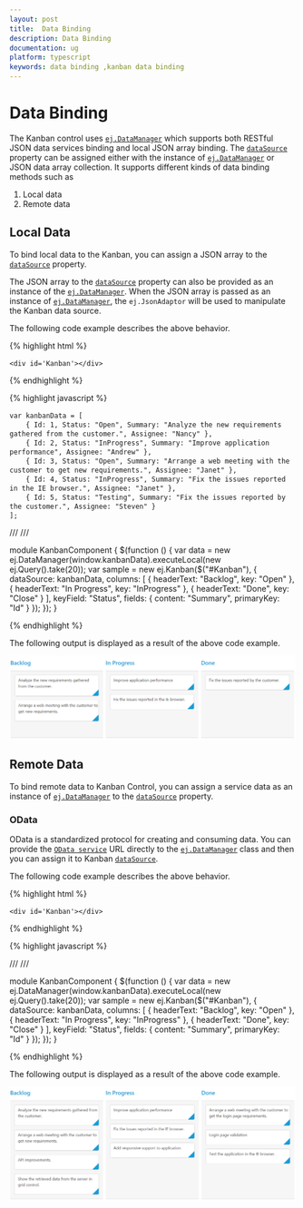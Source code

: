 ```yaml
---
layout: post
title:  Data Binding 
description: Data Binding 
documentation: ug
platform: typescript
keywords: data binding ,kanban data binding
---
```


# Data Binding  

The Kanban control uses [`ej.DataManager`](https://help.syncfusion.com/js/datamanager/overview) which supports both RESTful JSON data services binding and local JSON array binding. The [`dataSource`](https://help.syncfusion.com/api/js/ejkanban#members:datasource) property can be assigned either with the instance of [`ej.DataManager`](https://help.syncfusion.com/js/datamanager/overview) or JSON data array collection. It supports different kinds of data binding methods such as

1. Local data
2. Remote data

## Local Data

To bind local data to the Kanban, you can assign a JSON array to the [`dataSource`](https://help.syncfusion.com/api/js/ejkanban#members:datasource) property.

The JSON array to the [`dataSource`](https://help.syncfusion.com/api/js/ejkanban#members:datasource) property can also be provided as an instance of the [`ej.DataManager`](https://help.syncfusion.com/js/datamanager/overview). When the JSON array is passed as an instance of [`ej.DataManager`](https://help.syncfusion.com/js/datamanager/overview), the `ej.JsonAdaptor` will be used to manipulate the Kanban data source.

The following code example describes the above behavior.


{% highlight html %}

    <div id='Kanban'></div> 

{% endhighlight %}

{% highlight javascript %}

    var kanbanData = [
        { Id: 1, Status: "Open", Summary: "Analyze the new requirements gathered from the customer.", Assignee: "Nancy" },
        { Id: 2, Status: "InProgress", Summary: "Improve application performance", Assignee: "Andrew" },
        { Id: 3, Status: "Open", Summary: "Arrange a web meeting with the customer to get new requirements.", Assignee: "Janet" },
        { Id: 4, Status: "InProgress", Summary: "Fix the issues reported in the IE browser.", Assignee: "Janet" },
        { Id: 5, Status: "Testing", Summary: "Fix the issues reported by the customer.", Assignee: "Steven" }
    ];

/// <reference path="tsfiles/jquery.d.ts" />
/// <reference path="tsfiles/ej.web.all.d.ts" />

module KanbanComponent {
    $(function () {
       var data = new ej.DataManager(window.kanbanData).executeLocal(new ej.Query().take(20));
       var sample = new ej.Kanban($("#Kanban"), {
        dataSource: kanbanData,
        columns: [
            { headerText: "Backlog", key: "Open" },
            { headerText: "In Progress", key: "InProgress" },
            { headerText: "Done", key: "Close" }
        ],
        keyField: "Status",
        fields: {
            content: "Summary",
            primaryKey: "Id"
        }
    });
 });
}

{% endhighlight %}

The following output is displayed as a result of the above code example.

![](Data_Binding_images/Data_Bind_img1.png)

## Remote Data

To bind remote data to Kanban Control, you can assign a service data as an instance of [`ej.DataManager`](https://help.syncfusion.com/js/datamanager/overview) to the [`dataSource`](https://help.syncfusion.com/api/js/ejkanban#members:datasource) property.

### OData

OData is a standardized protocol for creating and consuming data. You can provide the [`OData service`](http://www.odata.org/) URL directly to the [`ej.DataManager`](https://help.syncfusion.com/api/js/ejdatamanager) class and then you can assign it to Kanban [`dataSource`](https://help.syncfusion.com/api/js/ejkanban#members:datasource).

The following code example describes the above behavior.

{% highlight html %}

    <div id='Kanban'></div>

{% endhighlight %}

{% highlight javascript %}

/// <reference path="tsfiles/jquery.d.ts" />
/// <reference path="tsfiles/ej.web.all.d.ts" />

module KanbanComponent {
    $(function () {
       var data = new ej.DataManager(window.kanbanData).executeLocal(new ej.Query().take(20));
       var sample = new ej.Kanban($("#Kanban"), {
            dataSource: kanbanData,
            columns: [
                { headerText: "Backlog", key: "Open" },
                { headerText: "In Progress", key: "InProgress" },
               { headerText: "Done", key: "Close" }
            ],
            keyField: "Status",
            fields: {
                content: "Summary",
                primaryKey: "Id"
            }
        });
    });
}

{% endhighlight %}

The following output is displayed as a result of the above code example.

![](Data_Binding_images/Data_Bind_img2.png)